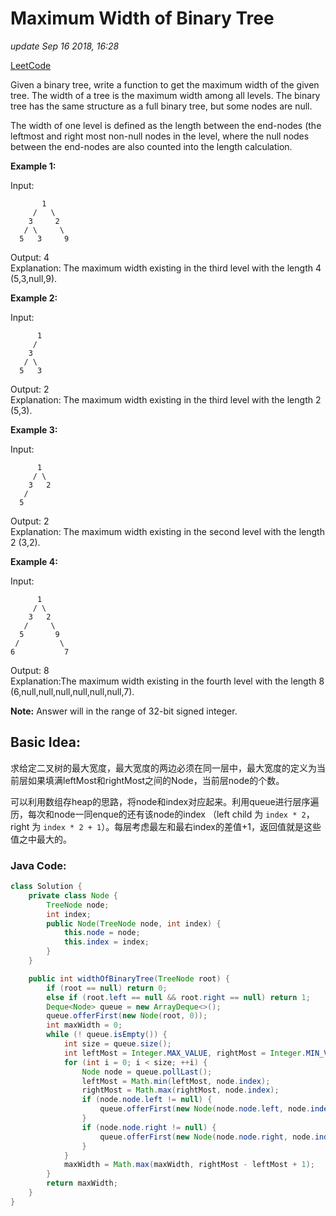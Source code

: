 # Maximum Width of Binary Tree

_update Sep 16 2018, 16:28_

[LeetCode](https://leetcode.com/problems/maximum-width-of-binary-tree/description/)

Given a binary tree, write a function to get the maximum width of the given tree. The width of a tree is the maximum width among all levels. The binary tree has the same structure as a full binary tree, but some nodes are null.

The width of one level is defined as the length between the end-nodes \(the leftmost and right most non-null nodes in the level, where the null nodes between the end-nodes are also counted into the length calculation.

**Example 1:**

Input:

```text
       1
     /   \
    3     2
   / \     \  
  5   3     9
```

Output: 4  
Explanation: The maximum width existing in the third level with the length 4 \(5,3,null,9\).

**Example 2:**

Input:

```text
      1
     /  
    3    
   / \       
  5   3     
```

Output: 2  
Explanation: The maximum width existing in the third level with the length 2 \(5,3\).

**Example 3:**

Input:

```text
      1
     / \
    3   2
   /        
  5      
```

Output: 2  
Explanation: The maximum width existing in the second level with the length 2 \(3,2\).

**Example 4:**

Input:

```text
      1
     / \
    3   2
   /     \  
  5       9
 /         \
6           7
```

Output: 8  
Explanation:The maximum width existing in the fourth level with the length 8 \(6,null,null,null,null,null,null,7\).

**Note:** Answer will in the range of 32-bit signed integer.

## Basic Idea:

求给定二叉树的最大宽度，最大宽度的两边必须在同一层中，最大宽度的定义为当前层如果填满leftMost和rightMost之间的Node，当前层node的个数。

可以利用数组存heap的思路，将node和index对应起来。利用queue进行层序遍历，每次和node一同enque的还有该node的index （left child 为 `index * 2`，right 为 `index * 2 + 1`）。每层考虑最左和最右index的差值+1，返回值就是这些值之中最大的。

### Java Code:

```java
class Solution {
    private class Node {
        TreeNode node;
        int index;
        public Node(TreeNode node, int index) {
            this.node = node;
            this.index = index;
        }
    }

    public int widthOfBinaryTree(TreeNode root) {
        if (root == null) return 0;
        else if (root.left == null && root.right == null) return 1;
        Deque<Node> queue = new ArrayDeque<>();
        queue.offerFirst(new Node(root, 0));
        int maxWidth = 0;
        while (! queue.isEmpty()) {
            int size = queue.size();
            int leftMost = Integer.MAX_VALUE, rightMost = Integer.MIN_VALUE;
            for (int i = 0; i < size; ++i) {
                Node node = queue.pollLast();
                leftMost = Math.min(leftMost, node.index);
                rightMost = Math.max(rightMost, node.index);
                if (node.node.left != null) {
                    queue.offerFirst(new Node(node.node.left, node.index * 2 + 1));
                }
                if (node.node.right != null) {
                    queue.offerFirst(new Node(node.node.right, node.index * 2 + 2));
                }
            }
            maxWidth = Math.max(maxWidth, rightMost - leftMost + 1);
        }
        return maxWidth;
    }
}
```

